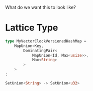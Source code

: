 What do we want this to look like?

# Lattice Type
```rs
type MyVectorClockVersionedHashMap =
    MapUnion<Key,
        DominatingPair<
            MapUnion<Id, Max<usize>>,
            Max<String>
        >
    >
;
```

```rs
SetUnion<String> -> SetUnion<u32>
```